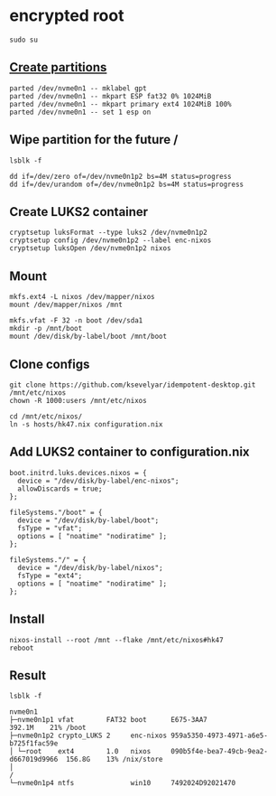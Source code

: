 # encrypted root

```
sudo su
```

## [Create partitions](https://nixos.org/manual/nixos/stable/index.html#sec-installation-partitioning-UEFI)

```
parted /dev/nvme0n1 -- mklabel gpt
parted /dev/nvme0n1 -- mkpart ESP fat32 0% 1024MiB
parted /dev/nvme0n1 -- mkpart primary ext4 1024MiB 100%
parted /dev/nvme0n1 -- set 1 esp on
```

## Wipe partition for the future /

```
lsblk -f
```

```
dd if=/dev/zero of=/dev/nvme0n1p2 bs=4M status=progress
dd if=/dev/urandom of=/dev/nvme0n1p2 bs=4M status=progress
```

## Create LUKS2 container

```
cryptsetup luksFormat --type luks2 /dev/nvme0n1p2
cryptsetup config /dev/nvme0n1p2 --label enc-nixos
cryptsetup luksOpen /dev/nvme0n1p2 nixos
```

## Mount

```
mkfs.ext4 -L nixos /dev/mapper/nixos
mount /dev/mapper/nixos /mnt

mkfs.vfat -F 32 -n boot /dev/sda1
mkdir -p /mnt/boot
mount /dev/disk/by-label/boot /mnt/boot
```

## Clone configs

```
git clone https://github.com/ksevelyar/idempotent-desktop.git /mnt/etc/nixos
chown -R 1000:users /mnt/etc/nixos

cd /mnt/etc/nixos/
ln -s hosts/hk47.nix configuration.nix
```

## Add LUKS2 container to configuration.nix

```
boot.initrd.luks.devices.nixos = {
  device = "/dev/disk/by-label/enc-nixos";
  allowDiscards = true;
};

fileSystems."/boot" = {
  device = "/dev/disk/by-label/boot";
  fsType = "vfat";
  options = [ "noatime" "nodiratime" ];
};

fileSystems."/" = {
  device = "/dev/disk/by-label/nixos";
  fsType = "ext4";
  options = [ "noatime" "nodiratime" ];
};
```

## Install

```
nixos-install --root /mnt --flake /mnt/etc/nixos#hk47
reboot
```


## Result

```
lsblk -f
```

```
nvme0n1
├─nvme0n1p1 vfat        FAT32 boot      E675-3AA7                             392.1M    21% /boot
├─nvme0n1p2 crypto_LUKS 2     enc-nixos 959a5350-4973-4971-a6e5-b725f1fac59e
│ └─root    ext4        1.0   nixos     090b5f4e-bea7-49cb-9ea2-d667019d9966  156.8G    13% /nix/store
│                                                                                           /
└─nvme0n1p4 ntfs              win10     7492024D92021470
```
